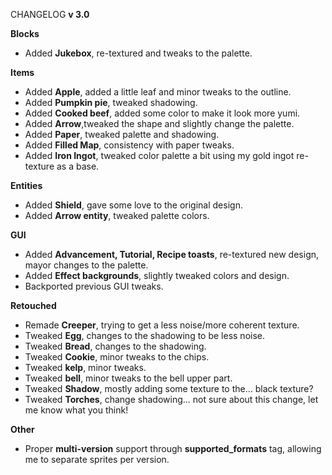 CHANGELOG **v 3.0**

**Blocks**
- Added **Jukebox**, re-textured and tweaks to the palette.

**Items**
- Added **Apple**, added a little leaf and minor tweaks to the outline.
- Added **Pumpkin pie**, tweaked shadowing.
- Added **Cooked beef**, added some color to make it look more yumi.
- Added **Arrow**,tweaked the shape and slightly change the palette.
- Added **Paper**, tweaked palette and shadowing.
- Added **Filled Map**, consistency with paper tweaks.
- Added **Iron Ingot**, tweaked color palette a bit using my gold ingot re-texture as a base.

**Entities**
- Added **Shield**, gave some love to the original design.
- Added **Arrow entity**, tweaked palette colors.

**GUI**
- Added **Advancement, Tutorial, Recipe toasts**, re-textured new design, mayor changes to the palette.
- Added **Effect backgrounds**, slightly tweaked colors and design.
- Backported previous GUI tweaks.

**Retouched**
- Remade **Creeper**, trying to get a less noise/more coherent texture.
- Tweaked **Egg**, changes to the shadowing to be less noise.
- Tweaked **Bread**, changes to the shadowing.
- Tweaked **Cookie**, minor tweaks to the chips.
- Tweaked **kelp**, minor tweaks.
- Tweaked **bell**, minor tweaks to the bell upper part.
- Tweaked **Shadow**, mostly adding some texture to the... black texture?
- Tweaked **Torches**, change shadowing... not sure about this change, let me know what you think!


**Other**
- Proper **multi-version** support through **supported_formats** tag, allowing me to separate sprites per version. 